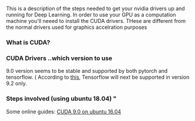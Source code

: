 This is a description of the steps needed to get your nvidia drivers up and running for Deep Learning. In order to use your GPU as a computation machine you'll neeed to install the CUDA drivers. THese are different from the normal drivers used for graphics accelration purposes

### What is CUDA? 

### CUDA Drivers ..which version to use 
9.0 version seems to be stable and supported by both pytorch and tensorflow. ( According to [this](), Tensorflow will next be supported in version 9.2 only. 

### Steps involved (using ubuntu 18.04) " 
Some online guides: 
[CUDA 9.0 on ubuntu 16.04](https://yangcha.github.io/CUDA90/)
